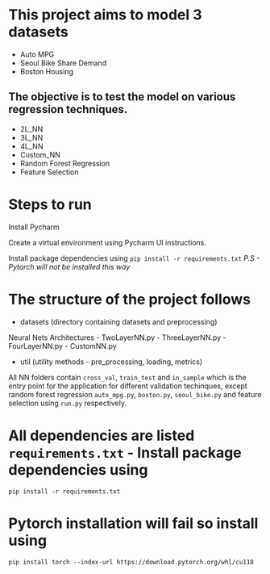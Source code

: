 # This project aims to model 3 datasets
- Auto MPG
- Seoul Bike Share Demand
- Boston Housing

## The objective is to test the model on various regression techniques.
- 2L_NN
- 3L_NN
- 4L_NN
- Custom_NN
- Random Forest Regression
- Feature Selection

# Steps to run
Install Pycharm

Create a virtual environment using Pycharm UI instructions. 

Install package dependencies using
`pip install -r requirements.txt`
*P.S - Pytorch will not be installed this way*

# The structure of the project follows
- datasets (directory containing datasets and preprocessing)

Neural Nets Architectures
    - TwoLayerNN.py
    - ThreeLayerNN.py
    - FourLayerNN.py
    - CustomNN.py

- util (utility methods - pre_processing, loading, metrics)

All NN folders contain `cross_val`, `train_test` and `in_sample` which is the entry point for the application for different validation techinques,
except random forest regression `auto_mpg.py`, `boston.py`, `seoul_bike.py` and feature selection using `run.py` respectively.

# All dependencies are listed `requirements.txt` - Install package dependencies using
`pip install -r requirements.txt`

# Pytorch installation will fail so install using
`pip install torch --index-url https://download.pytorch.org/whl/cu118`
